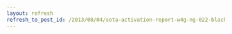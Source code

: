 ```yaml
---
layout: refresh
refresh_to_post_id: /2013/08/04/sota-activation-report-w4g-ng-022-black-mountain
---
```

